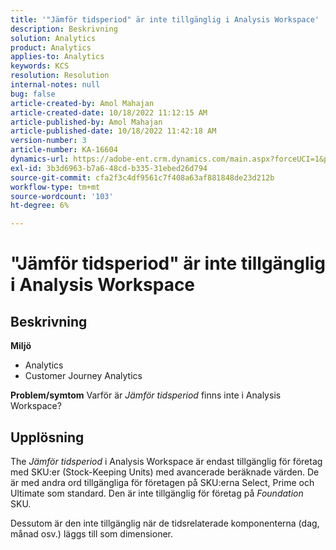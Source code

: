 ```yaml
---
title: '"Jämför tidsperiod" är inte tillgänglig i Analysis Workspace'
description: Beskrivning
solution: Analytics
product: Analytics
applies-to: Analytics
keywords: KCS
resolution: Resolution
internal-notes: null
bug: false
article-created-by: Amol Mahajan
article-created-date: 10/18/2022 11:12:15 AM
article-published-by: Amol Mahajan
article-published-date: 10/18/2022 11:42:18 AM
version-number: 3
article-number: KA-16604
dynamics-url: https://adobe-ent.crm.dynamics.com/main.aspx?forceUCI=1&pagetype=entityrecord&etn=knowledgearticle&id=a99d38b4-d54e-ed11-bba2-0022480866ad
exl-id: 3b3d6963-b7a6-48cd-b335-31ebed26d794
source-git-commit: cfa2f3c4df9561c7f408a63af881848de23d212b
workflow-type: tm+mt
source-wordcount: '103'
ht-degree: 6%

---
```


# &quot;Jämför tidsperiod&quot; är inte tillgänglig i Analysis Workspace

## Beskrivning

<b>Miljö</b>
- Analytics 
- Customer Journey Analytics

<b>Problem/symtom</b>
Varför är *Jämför tidsperiod* finns inte i Analysis Workspace?


## Upplösning


The *Jämför tidsperiod* i Analysis Workspace är endast tillgänglig för företag med SKU:er (Stock-Keeping Units) med avancerade beräknade värden. De är med andra ord tillgängliga för företagen på SKU:erna Select, Prime och Ultimate som standard. Den är inte tillgänglig för företag på *Foundation* SKU.

Dessutom är den inte tillgänglig när de tidsrelaterade komponenterna (dag, månad osv.) läggs till som dimensioner.
